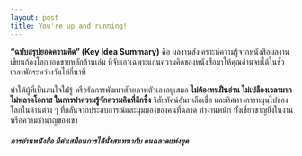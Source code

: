 ```yaml
---
layout: post
title: You're up and running!
---
```


<b>“ฉบับสรุปยอดความคิด” (Key Idea Summary)</b> คือ ผลงานสังเคราะห์ความรู้จากหนังสือผลงานเขียนก้องโลกยอดขายหลักล้านเล่ม ที่จับเอาเฉพาะแก่นความคิดของหนังสือมาให้คุณอ่านจบได้ในชั่วเวลาพักระหว่างวันไม่กี่นาที 
<p>ทำให้ผู้ที่เป็นสนใจใฝ่รู้ หรือรักการพัฒนาศักยภาพตัวเองอยู่เสมอ <b>ไม่ต้องทนฝืนอ่าน ไม่เปลืองเวลามาก ไม่พลาดโอกาส ในการทำความรู้จักความคิดที่ลึกซึ้ง</b> วิสัยทัศน์อันเหลือเชื่อ และทิศทางการหมุนไปของโลกในด้านต่าง ๆ ที่กลั่นจากประสบการณ์และมุมมองของคนที่ฉลาด ทำงานหนัก ทั้งเชี่ยวชาญยิ่งในงานหรือความชำนาญของเขา

<p><h4><i>การอ่านหนังสือ มีค่าเสมือนการได้นั่งสนทนากับ คนฉลาดแห่งยุค</i></h4></p>
